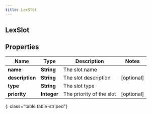 ```yaml
---
title: LexSlot
---
```

## LexSlot


## Properties

| Name | Type | Description | Notes |
| ------------ | ------------- | ------------- | ------------- |
| **name** | <!----><!---->**String**<!----> | The slot name |  |
| **description** | <!----><!---->**String**<!----> | The slot description |  [optional] |
| **type** | <!----><!---->**String**<!----> | The slot type |  |
| **priority** | <!----><!---->**Integer**<!----> | The priority of the slot |  [optional] |
{: class="table table-striped"}



